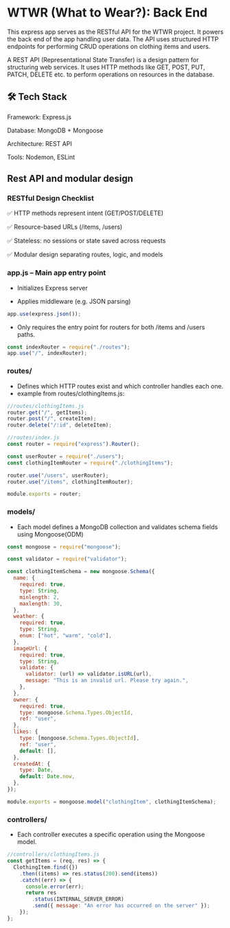 # WTWR (What to Wear?): Back End

This express app serves as the RESTful API for the WTWR project.
It powers the back end of the app handling user data. The API uses structured HTTP
endpoints for performing CRUD operations on clothing items and users.

A REST API (Representational State Transfer) is a design pattern for structuring
web services. It uses HTTP methods like GET, POST, PUT, PATCH, DELETE etc. to perform
operations on resources in the database.

## 🛠 Tech Stack

Framework: Express.js

Database: MongoDB + Mongoose

Architecture: REST API

Tools: Nodemon, ESLint

## Rest API and modular design

### RESTful Design Checklist

✅ HTTP methods represent intent (GET/POST/DELETE)

✅ Resource-based URLs (/items, /users)

✅ Stateless: no sessions or state saved across requests

✅ Modular design separating routes, logic, and models

### app.js – Main app entry point

- Initializes Express server

- Applies middleware (e.g. JSON parsing)

```js
app.use(express.json());
```

- Only requires the entry point for routers for both /items and /users paths.

```js
const indexRouter = require("./routes");
app.use("/", indexRouter);
```

### routes/

- Defines which HTTP routes exist and which controller handles each one.
- example from routes/clothingItems.js:

```js
//routes/clothingItems.js
router.get("/", getItems);
router.post("/", createItem);
router.delete("/:id", deleteItem);

//routes/index.js
const router = require("express").Router();

const userRouter = require("./users");
const clothingItemRouter = require("./clothingItems");

router.use("/users", userRouter);
router.use("/items", clothingItemRouter);

module.exports = router;
```

### models/

- Each model defines a MongoDB collection and validates schema fields using Mongoose(ODM)

```js
const mongoose = require("mongoose");

const validator = require("validator");

const clothingItemSchema = new mongoose.Schema({
  name: {
    required: true,
    type: String,
    minlength: 2,
    maxlength: 30,
  },
  weather: {
    required: true,
    type: String,
    enum: ["hot", "warm", "cold"],
  },
  imageUrl: {
    required: true,
    type: String,
    validate: {
      validator: (url) => validator.isURL(url),
      message: "This is an invalid url. Please try again.",
    },
  },
  owner: {
    required: true,
    type: mongoose.Schema.Types.ObjectId,
    ref: "user",
  },
  likes: {
    type: [mongoose.Schema.Types.ObjectId],
    ref: "user",
    default: [],
  },
  createdAt: {
    type: Date,
    default: Date.now,
  },
});

module.exports = mongoose.model("clothingItem", clothingItemSchema);
```

### controllers/

- Each controller executes a specific operation using the Mongoose model.

```js
//controllers/clothingItems.js
const getItems = (req, res) => {
  ClothingItem.find({})
    .then((items) => res.status(200).send(items))
    .catch((err) => {
      console.error(err);
      return res
        .status(INTERNAL_SERVER_ERROR)
        .send({ message: "An error has occurred on the server" });
    });
};
```
